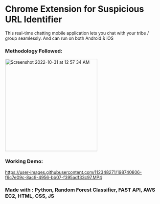 # Chrome Extension for Suspicious URL Identifier

This real-time chatting mobile application lets you chat with your tribe / group seamlessly. And can run on both Android & iOS

### Methodology Followed:
<img width="301" alt="Screenshot 2022-10-31 at 12 57 34 AM" src="https://user-images.githubusercontent.com/112348271/198897791-55b428b7-f5a3-4074-98d1-b2b9b7acfdc5.png">


### Working Demo:


https://user-images.githubusercontent.com/112348271/198740806-f6c7e09c-8ac9-4956-bb07-f395adf33c97.MP4



### Made with : Python, Random Forest Classifier, FAST API, AWS EC2, HTML, CSS, JS
